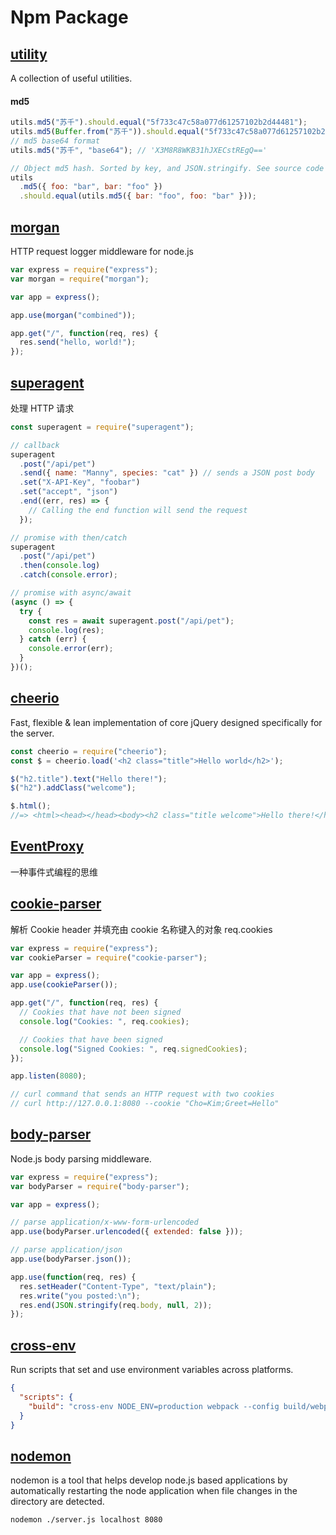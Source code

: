 # Npm Package

## [utility](https://www.npmjs.com/package/utility)

A collection of useful utilities.

#### md5

```js
utils.md5("苏千").should.equal("5f733c47c58a077d61257102b2d44481");
utils.md5(Buffer.from("苏千")).should.equal("5f733c47c58a077d61257102b2d44481");
// md5 base64 format
utils.md5("苏千", "base64"); // 'X3M8R8WKB31hJXECstREgQ=='

// Object md5 hash. Sorted by key, and JSON.stringify. See source code for detail
utils
  .md5({ foo: "bar", bar: "foo" })
  .should.equal(utils.md5({ bar: "foo", foo: "bar" }));
```

## [morgan](https://www.npmjs.com/package/morgan)

HTTP request logger middleware for node.js

```js
var express = require("express");
var morgan = require("morgan");

var app = express();

app.use(morgan("combined"));

app.get("/", function(req, res) {
  res.send("hello, world!");
});
```

## [superagent](https://www.npmjs.com/package/superagent)

处理 HTTP 请求

```js
const superagent = require("superagent");

// callback
superagent
  .post("/api/pet")
  .send({ name: "Manny", species: "cat" }) // sends a JSON post body
  .set("X-API-Key", "foobar")
  .set("accept", "json")
  .end((err, res) => {
    // Calling the end function will send the request
  });

// promise with then/catch
superagent
  .post("/api/pet")
  .then(console.log)
  .catch(console.error);

// promise with async/await
(async () => {
  try {
    const res = await superagent.post("/api/pet");
    console.log(res);
  } catch (err) {
    console.error(err);
  }
})();
```

## [cheerio](https://www.npmjs.com/package/cheerio)

Fast, flexible & lean implementation of core jQuery designed specifically for the server.

```js
const cheerio = require("cheerio");
const $ = cheerio.load('<h2 class="title">Hello world</h2>');

$("h2.title").text("Hello there!");
$("h2").addClass("welcome");

$.html();
//=> <html><head></head><body><h2 class="title welcome">Hello there!</h2></body></html>
```

## [EventProxy](https://www.npmjs.com/package/eventproxy)

一种事件式编程的思维

## [cookie-parser](https://www.npmjs.com/package/cookie-parser)

解析 Cookie header 并填充由 cookie 名称键入的对象 req.cookies

```js
var express = require("express");
var cookieParser = require("cookie-parser");

var app = express();
app.use(cookieParser());

app.get("/", function(req, res) {
  // Cookies that have not been signed
  console.log("Cookies: ", req.cookies);

  // Cookies that have been signed
  console.log("Signed Cookies: ", req.signedCookies);
});

app.listen(8080);

// curl command that sends an HTTP request with two cookies
// curl http://127.0.0.1:8080 --cookie "Cho=Kim;Greet=Hello"
```

## [body-parser](https://www.npmjs.com/package/body-parser)

Node.js body parsing middleware.

```js
var express = require("express");
var bodyParser = require("body-parser");

var app = express();

// parse application/x-www-form-urlencoded
app.use(bodyParser.urlencoded({ extended: false }));

// parse application/json
app.use(bodyParser.json());

app.use(function(req, res) {
  res.setHeader("Content-Type", "text/plain");
  res.write("you posted:\n");
  res.end(JSON.stringify(req.body, null, 2));
});
```

## [cross-env](https://www.npmjs.com/package/cross-env)

Run scripts that set and use environment variables across platforms.

```json
{
  "scripts": {
    "build": "cross-env NODE_ENV=production webpack --config build/webpack.config.js"
  }
}
```

## [nodemon](https://www.npmjs.com/package/nodemon)

nodemon is a tool that helps develop node.js based applications by automatically restarting the node application when file changes in the directory are detected.

```bash
nodemon ./server.js localhost 8080
```
